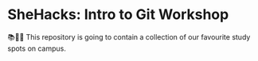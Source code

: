 # SheHacks: Intro to Git Workshop
📚📖📝 This repository is going to contain a collection of our favourite study spots on campus. 
